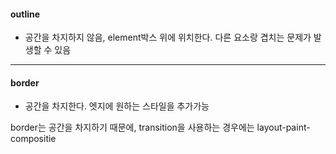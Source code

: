 
#### outline 

- 공간을 차지하지 않음, element박스 위에 위치한다. 다른 요소랑 겹치는 문제가 발생할 수 있음 

---
#### border 

- 공간을 차지한다. 엣지에 원하는 스타일을 추가가능



border는 공간을 차지하기 때문에, transition을 사용하는 경우에는 layout-paint-compositie 
